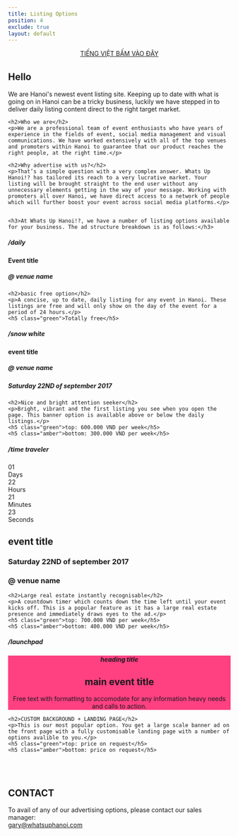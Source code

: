 ```yaml
---
title: Listing Options
position: 4
exclude: true
layout: default
---
```


<div class="pricing-plans">
  <section>
  <a class="link" href="/listingvn" style="text-align: center; display: block; margin-bottom: 32px;">TIẾNG VIỆT BẤM VÀO ĐÂY</a>
<h2>Hello</h2>
    <p>We are Hanoi's newest event listing site. Keeping up to date with what is going on in Hanoi can be a tricky business, luckily we have stepped in to deliver daily listing content direct to the right target market.</p>

    <h2>Who we are</h2>
    <p>We are a professional team of event enthusiasts who have years of experience in the fields of event, social media management and visual communications. We have worked extensively with all of the top venues and promoters within Hanoi to guarantee that our product reaches the right people, at the right time.</p>

    <h2>Why advertise with us?</h2>
    <p>That’s a simple question with a very complex answer. Whats Up Hanoi!? has tailored its reach to a very lucrative market. Your listing will be brought straight to the end user without any unnecessary elements getting in the way of your message. Working with promoters all over Hanoi, we have direct access to a network of people which will further boost your event across social media platforms.</p>


    <h3>At Whats Up Hanoi!?, we have a number of listing options available for your business. The ad structure breakdown is as follows:</h3>
  </section>

  <section>
    <h5>/daily</h5>
    <div class="tonight">
      <h4>Event title</h4>
      <h5>@ venue name</h5>
    </div>

    <h2>basic free option</h2>
    <p>A concise, up to date, daily listing for any event in Hanoi. These listings are free and will only show on the day of the event for a period of 24 hours.</p>
    <h5 class="green">Totally free</h5>
  </section>

  <section>
    <h5>/snow white</h5>
    <div class="featured" style="margin-top: 0px;" >
        <h4>event title</h4>
        <div class="col-2">
           <h5>@ venue name</h5>
           <h5>Saturday 22ND of september 2017</h5>
        </div>
    </div>

    <h2>Nice and bright attention seeker</h2>
    <p>Bright, vibrant and the first listing you see when you open the page. This banner option is available above or below the daily listings.</p>
    <h5 class="green">top: 600.000 VND per week</h5>
    <h5 class="amber">bottom: 300.000 VND per week</h5>
  </section>

  <section>
    <h5>/time traveler</h5>
    <div class="upcoming">
      <div class="clockdiv">
        <div>
          <span class="days">01</span>
          <div class="smalltext">Days</div>
        </div>
        <div>
          <span class="hours">22</span>
          <div class="smalltext">Hours</div>
        </div>
        <div>
          <span class="minutes">21</span>
          <div class="smalltext">Minutes</div>
        </div>
        <div>
          <span class="seconds">23</span>
          <div class="smalltext">Seconds</div>
        </div>
      </div>
      <div class="box-footer" >
        <h1>event title</h1>
        <div class="col-2">
           <h3>Saturday 22ND of september 2017</h3>
           <h3>@ venue name</h3>
        </div>
      </div>
    </div>

    <h2>Large real estate instantly recognisable</h2>
    <p>A countdown timer which counts down the time left until your event kicks off. This is a popular feature as it has a large real estate presence and immediately draws eyes to the ad.</p>
    <h5 class="green">top: 700.000 VND per week</h5>
    <h5 class="amber">bottom: 400.000 VND per week</h5>
  </section>

  <section>
    <h5>/launchpad</h5>
    <div class="promo" style="margin-top: 16px; text-align: center; background-image: url('/assets/images/promo-sample-bkg.jpg'); background-color: #FF4081; outline-color: #FF4081;" >
        <h5>heading title</h5>
        <div class="col-2">
           <h1>main event title</h1>
           <p>Free text with formatting to accomodate for any information heavy needs and calls to action.</p>
        </div>
    </div>

    <h2>CUSTOM BACKGROUND + LANDING PAGE</h2>
    <p>This is our most popular option. You get a large scale banner ad on the front page with a fully customisable landing page with a number of options avalible to you.</p>
    <h5 class="green">top: price on request</h5>
    <h5 class="amber">bottom: price on request</h5>
<br>
<br>
<h2>CONTACT</h2>
To avail of any of our advertising options, please contact our sales manager:
<br>
<a class="link" href="mailto:gary@whatsuphanoi.com?subject=SalesQuery">gary@whatsuphanoi.com</a>

</section>

</div>
